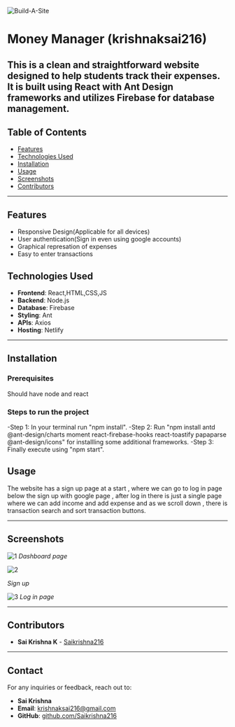 ![Build-A-Site](https://i.imgur.com/nZPQ9If.png)

# Money Manager (krishnaksai216)

This is a clean and straightforward website designed to help students track their expenses. It is built using React with Ant Design frameworks and utilizes Firebase for database management.
---

## Table of Contents

- [Features](#features)
- [Technologies Used](#technologies-used)
- [Installation](#installation)
- [Usage](#usage)
- [Screenshots](#screenshots)
- [Contributors](#contributors)

---

## Features

- Responsive Design(Applicable for all devices)
- User authentication(Sign in even using google accounts)
- Graphical represation of expenses
- Easy to enter transactions


## Technologies Used

- **Frontend**: React,HTML,CSS,JS
- **Backend**: Node.js
- **Database**: Firebase
- **Styling**: Ant
- **APIs**: Axios
- **Hosting**: Netlify

---

## Installation

### Prerequisites
Should have node and react

### Steps to run the project
-Step 1: In your terminal run "npm install".
-Step 2: Run "npm install antd @ant-design/charts moment react-firebase-hooks react-toastify papaparse @ant-design/icons" for installling some additional frameworks.
-Step 3: Finally execute using "npm start".

## Usage

The website has a sign up page at a start , where we can go to log in page below the sign up with google page , after log in there is just a single page where we can add income and add expense and as we
scroll down , there is transaction search and sort transaction buttons.

---

## Screenshots

![1](https://github.com/user-attachments/assets/adeec94b-98a6-411f-951e-e650f1176181)
*Dashboard page*


![2](https://github.com/user-attachments/assets/9170f3e5-7da1-47e4-8db2-a33171b7c16e)

*Sign up*

![3](https://github.com/user-attachments/assets/21269c62-ef2b-4624-a685-3fcca706a924)
*Log in page*

---

## Contributors


- **Sai Krishna K** - [Saikrishna216](https://github.com/Saikrishna216)


---

## Contact

For any inquiries or feedback, reach out to:

- **Sai Krishna**
- **Email**: [krishnaksai216@gmail.com](mailto:krishnaksai216@gmail.com)
- **GitHub**: [github.com/Saikrishna216](https://github.com/Saikrishna216)
